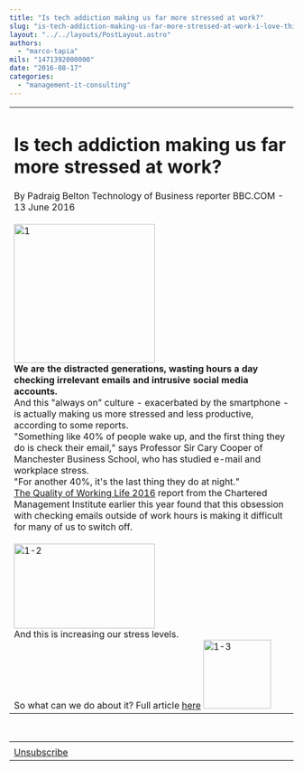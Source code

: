 ```yaml
---
title: "Is tech addiction making us far more stressed at work?"
slug: "is-tech-addiction-making-us-far-more-stressed-at-work-i-love-this-article"
layout: "../../layouts/PostLayout.astro"
authors: 
  - "marco-tapia"
mils: "1471392000000"
date: "2016-08-17"
categories: 
  - "management-it-consulting"
---
```


<table><tbody><tr><td width="900"><h1><strong>Is tech addiction making us far more stressed at work?</strong></h1>By Padraig Belton Technology of Business reporter BBC.COM - 13 June 2016<div></div>&nbsp;<div></div><a href="https://picnet.com.au/blogs/marco/files/2016/08/1.png" rel="attachment wp-att-348"><img class="aligncenter size-full wp-image-348 migrated-image" src="images/1.png" alt="1" width="250" height="246"></a><div></div><strong>We are the distracted generations, wasting hours a day checking irrelevant emails and intrusive social media accounts.</strong><div></div>And this "always on" culture - exacerbated by the smartphone - is actually making us more stressed and less productive, according to some reports.<div></div>"Something like 40% of people wake up, and the first thing they do is check their email," says Professor Sir Cary Cooper of Manchester Business School, who has studied e-mail and workplace stress.<div></div>"For another 40%, it's the last thing they do at night."<div></div><a href="http://picnetltdpty.cmail20.com/t/t-i-duoktk-dkllkhurk-j/">The Quality of Working Life 2016</a> report from the Chartered Management Institute earlier this year found that this obsession with checking emails outside of work hours is making it difficult for many of us to switch off.<div></div>&nbsp;<div></div><a href="https://picnet.com.au/blogs/marco/files/2016/08/1-2.png" rel="attachment wp-att-349"><img class="aligncenter size-full wp-image-349 migrated-image" src="images/1-2.png" alt="1-2" width="250" height="150"></a><div></div>And this is increasing our stress levels.<div></div>So what can we do about it? Full article <a href="http://www.bbc.com/news/business-36517644" target="_blank" rel="noopener noreferrer">here</a> <a href="https://picnet.com.au" target="_blank" rel="attachment wp-att-350 noopener noreferrer"><img class="aligncenter size-full wp-image-350 migrated-image" src="images/1-3.jpg" alt="1-3" width="120" height="122"></a></td></tr></tbody></table>

 

<table><tbody><tr><td width="600"></td><td width="300"></td></tr><tr><td colspan="2" width="900"><a href="http://picnetltdpty.cmail20.com/t/t-u-duoktk-l-o/">Unsubscribe</a></td></tr></tbody></table>
